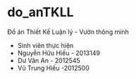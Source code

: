 # do_anTKLL
Đồ án Thiết Kế Luận lý - Vườn thông minh
* Sinh viên thực hiện
* Nguyễn Hữu Hiếu - 2013149
* Dư Văn An - 2012545
* Vũ Trung Hiếu -2012500
